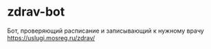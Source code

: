 # zdrav-bot
Бот, проверяющий расписание и записывающий к нужному врачу https://uslugi.mosreg.ru/zdrav/

